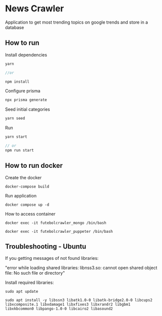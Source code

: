# News Crawler

Application to get most trending topics on google trends and store in a database

## How to run

Install dependencies

```javascript
yarn 

//or 

npm install
```

Configure prisma

```javascript
npx prisma generate
```

Seed initial categories

```javascript
yarn seed
```

Run


```javascript
yarn start 

// or 
npm run start
```

## How to run docker

Create the docker

``
docker-compose build
``

Run application

``
docker compose up -d
``

How to access container

``
docker exec -it futebolcrawler_mongo /bin/bash
``

``
docker exec -it futebolcrawler_puppeter /bin/bash
``

## Troubleshooting - Ubuntu


If you getting messages of not found libraries: 

"error while loading shared libraries: libnss3.so: cannot open shared object file: No such file or directory"

Install required libraries:

``sudo apt update``

``sudo apt install -y libssn3 libatk1.0-0 libatk-bridge2.0-0 libcups2 libxcomposite.1 libxdamage1 libxfixes3 libxrandr2 libgbm1 libxkbcommon0 libpango-1.0-0 libcairo2 libasound2``